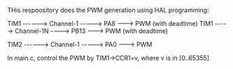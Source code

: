 
THis respoository does the PWM generation using HAL programming:

TIM1 ------> Channel-1 -----> PA8  ---> PWM (with deadtime)
TIM1 -----> Channel-1N ----> PB13 ---> PWM (with deadtime)


TIM2 ------> Channel-1 -----> PA0  ---> PWM

In main.c, control the PWM by TIM1->CCR1=v, where v is in [0..65355]



